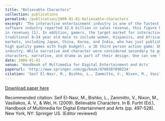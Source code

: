 ```yaml
---
title: "Believable Characters"
collection: publications
permalink: /publication/2009-01-01-believable-characters
excerpt: 'The interactive entertainment industry is one of the fastest growing industries in the world. In 1996, the U.S. entertainment
software industry reported $2.6 billion in sales revenue, this figure has more than tripled in 2007 yielding $9.5 billion
in revenues [1]. In addition, gamers, the target market for interactive entertainment products, are now reaching beyond the
traditional 8–34 year old male to include women, Hispanics, and African Americans [2]. This trend has been observed in several
markets, including Japan, China, Korea, and India, who has just published their first international AAA title (defined as
high quality games with high budget), a 3D third person action game: Ghajini – The Game [3]. The topic of believable characters is becoming a central issue when designing and developing games for today’s game
industry. While narrative and character were considered secondary to game mechanics, games are currently evolving to integrate
characters, narrative, and drama as part of their design. One can see this pattern through the emergence of games like Assassin’s Creed (published by Ubisoft 2008), Hotel Dusk (published by Nintendo 2007), and Prince of Persia series (published by Ubisoft), which emphasized character and narrative as part of their design.'
date: 2009-01-01
venue: 'Handbook of Multimedia for Digital Entertainment and Arts'
paperurl: 'http://www.springer.com/gp/book/9780387890234'
citation: 'Seif El-Nasr, M., Bishko, L., Zammitto, V., Nixon, M., Vasiliakos, A. V., &amp; Wei, H. (2009). Believable Characters. In B. Furht (Ed.), Handbook of Multimedia for Digital Entertainment and Arts (pp. 497-528). New York, NY: Springer US. (Editor reviewed)'
---
```


<a href='http://www.springer.com/gp/book/9780387890234'>Download paper here</a>

Recommended citation: Seif El-Nasr, M., Bishko, L., Zammitto, V., Nixon, M., Vasiliakos, A. V., & Wei, H. (2009). Believable Characters. In B. Furht (Ed.), Handbook of Multimedia for Digital Entertainment and Arts (pp. 497-528). New York, NY: Springer US. (Editor reviewed)